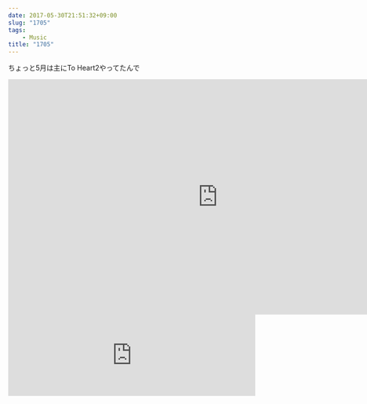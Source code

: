 ```yaml
---
date: 2017-05-30T21:51:32+09:00
slug: "1705"
tags:
    - Music
title: "1705"
---
```

ちょっと5月は主にTo Heart2やってたんで

<div class="youtube"><iframe width="853" height="480" src="https://www.youtube.com/embed/Fx2h93eGd5o" frameborder="0" allowfullscreen></iframe></div>

<iframe width="100%" height="166" scrolling="no" frameborder="no" src="https://w.soundcloud.com/player/?url=https%3A//api.soundcloud.com/tracks/298065140&amp;color=ff5500&amp;auto_play=false&amp;hide_related=false&amp;show_comments=true&amp;show_user=true&amp;show_reposts=false"></iframe>

